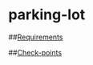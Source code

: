 parking-lot
============

##[Requirements](./requirement/requirement.md)


##[Check-points](requirement/tasks.md)

